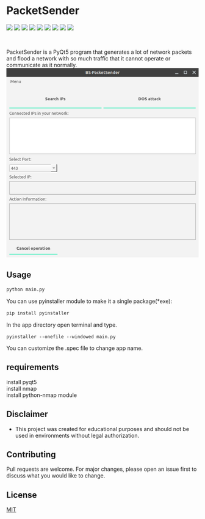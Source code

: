 # PacketSender

<p>
  <img  src="https://img.shields.io/github/stars/Oussama1403/PacketSender" />
  <img src="https://img.shields.io/github/contributors/Oussama1403/PacketSender" />
  <img src="https://img.shields.io/github/last-commit/Oussama1403/PacketSender" />
  <img src="https://visitor-badge.laobi.icu/badge?page_id=Oussama1403.PacketSender" />
  <img src="https://img.shields.io/github/languages/count/Oussama1403/PacketSender" />
  <img src="https://img.shields.io/github/languages/top/Oussama1403/PacketSender" />

  <img src="https://img.shields.io/badge/license-MIT-blue.svg?color=f64152" />
  <img  src="https://img.shields.io/github/issues/Oussama1403/PacketSender" />
  <img  src="https://img.shields.io/github/issues-pr/Oussama1403/PacketSender" />
</p>
<br/>

PacketSender is a PyQt5 program that generates a lot of network packets and flood a network with so much traffic that it cannot operate or communicate as it normally.
![screenshot](screenshot.png)
## Usage



```bash
python main.py
```
You can use pyinstaller module to make it a single package(*exe):
```bash
pip install pyinstaller
```
In the app directory open terminal and type.
```
pyinstaller --onefile --windowed main.py
```
You can customize the .spec file to change app name.

## requirements 
install pyqt5\
install nmap\
install python-nmap module

## Disclaimer

- This project was created for educational purposes and should not be used in environments without legal authorization.

## Contributing
Pull requests are welcome. For major changes, please open an issue first to discuss what you would like to change.
## License
[MIT](https://choosealicense.com/licenses/mit/)
